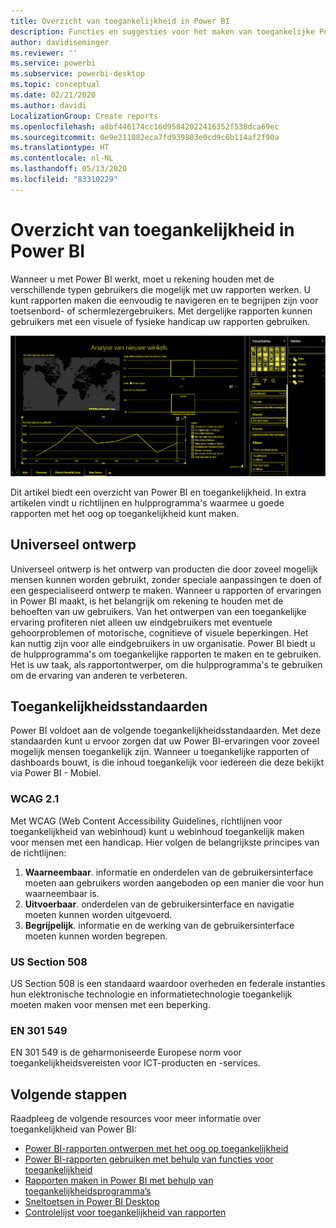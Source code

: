```yaml
---
title: Overzicht van toegankelijkheid in Power BI
description: Functies en suggesties voor het maken van toegankelijke Power BI Desktop rapporten, waaronder de WCAG (Web Content Accessibility Guidelines, richtlijnen voor toegankelijkheid van webinhoud)
author: davidiseminger
ms.reviewer: ''
ms.service: powerbi
ms.subservice: powerbi-desktop
ms.topic: conceptual
ms.date: 02/21/2020
ms.author: davidi
LocalizationGroup: Create reports
ms.openlocfilehash: a8bf446174cc16d95842022416352f538dca69ec
ms.sourcegitcommit: 0e9e211082eca7fd939803e0cd9c6b114af2f90a
ms.translationtype: HT
ms.contentlocale: nl-NL
ms.lasthandoff: 05/13/2020
ms.locfileid: "83310229"
---
```

# <a name="overview-of-accessibility-in-power-bi"></a>Overzicht van toegankelijkheid in Power BI

Wanneer u met Power BI werkt, moet u rekening houden met de verschillende typen gebruikers die mogelijk met uw rapporten werken. U kunt rapporten maken die eenvoudig te navigeren en te begrijpen zijn voor toetsenbord- of schermlezergebruikers. Met dergelijke rapporten kunnen gebruikers met een visuele of fysieke handicap uw rapporten gebruiken.

![Windows-instellingen voor hoge contrasten](media/desktop-accessibility/accessibility-05b.png)

Dit artikel biedt een overzicht van Power BI en toegankelijkheid. In extra artikelen vindt u richtlijnen en hulpprogramma's waarmee u goede rapporten met het oog op toegankelijkheid kunt maken.

## <a name="universal-design"></a>Universeel ontwerp

Universeel ontwerp is het ontwerp van producten die door zoveel mogelijk mensen kunnen worden gebruikt, zonder speciale aanpassingen te doen of een gespecialiseerd ontwerp te maken. Wanneer u rapporten of ervaringen in Power BI maakt, is het belangrijk om rekening te houden met de behoeften van uw gebruikers. Van het ontwerpen van een toegankelijke ervaring profiteren niet alleen uw eindgebruikers met eventuele gehoorproblemen of motorische, cognitieve of visuele beperkingen. Het kan nuttig zijn voor alle eindgebruikers in uw organisatie. Power BI biedt u de hulpprogramma's om toegankelijke rapporten te maken en te gebruiken. Het is uw taak, als rapportontwerper, om die hulpprogramma's te gebruiken om de ervaring van anderen te verbeteren.

## <a name="accessibility-standards"></a>Toegankelijkheidsstandaarden

Power BI voldoet aan de volgende toegankelijkheidsstandaarden. Met deze standaarden kunt u ervoor zorgen dat uw Power BI-ervaringen voor zoveel mogelijk mensen toegankelijk zijn. Wanneer u toegankelijke rapporten of dashboards bouwt, is die inhoud toegankelijk voor iedereen die deze bekijkt via Power BI - Mobiel.

### <a name="wcag-21"></a>WCAG 2.1

Met WCAG (Web Content Accessibility Guidelines, richtlijnen voor toegankelijkheid van webinhoud) kunt u webinhoud toegankelijk maken voor mensen met een handicap. Hier volgen de belangrijkste principes van de richtlijnen:

1. **Waarneembaar**. informatie en onderdelen van de gebruikersinterface moeten aan gebruikers worden aangeboden op een manier die voor hun waarneembaar is.
2. **Uitvoerbaar**. onderdelen van de gebruikersinterface en navigatie moeten kunnen worden uitgevoerd.
3. **Begrijpelijk**. informatie en de werking van de gebruikersinterface moeten kunnen worden begrepen.

### <a name="us-section-508"></a>US Section 508

US Section 508 is een standaard waardoor overheden en federale instanties hun elektronische technologie en informatietechnologie toegankelijk moeten maken voor mensen met een beperking.

### <a name="en-301-549"></a>EN 301 549

EN 301 549 is de geharmoniseerde Europese norm voor toegankelijkheidsvereisten voor ICT-producten en -services.  

## <a name="next-steps"></a>Volgende stappen

Raadpleeg de volgende resources voor meer informatie over toegankelijkheid van Power BI:

* [Power BI-rapporten ontwerpen met het oog op toegankelijkheid](desktop-accessibility-creating-reports.md)
* [Power BI-rapporten gebruiken met behulp van functies voor toegankelijkheid](desktop-accessibility-consuming-tools.md)
* [Rapporten maken in Power BI met behulp van toegankelijkheidsprogramma’s](desktop-accessibility-creating-tools.md)
* [Sneltoetsen in Power BI Desktop](desktop-accessibility-keyboard-shortcuts.md)
* [Controlelijst voor toegankelijkheid van rapporten](desktop-accessibility-creating-reports.md#report-accessibility-checklist)


